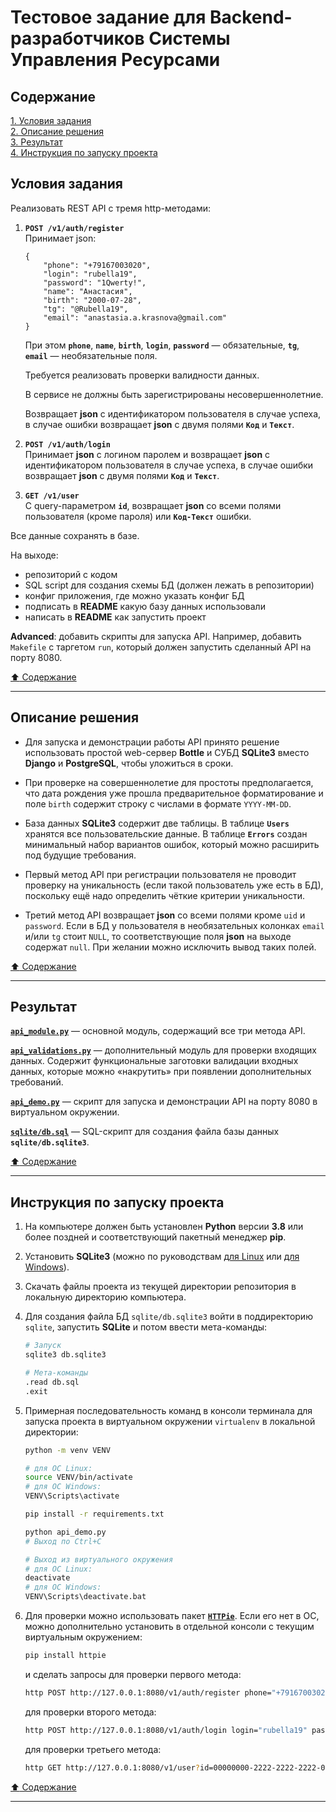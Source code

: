 # Тестовое задание для Backend-разработчиков Системы Управления Ресурсами #

## Содержание ##

[1. Условия задания](#условия-задания)    
[2. Описание решения](#описание-решения)    
[3. Результат](#результат)    
[4. Инструкция по запуску проекта](#инструкция-по-запуску-проекта)    

## Условия задания ##

Реализовать REST API с тремя http-методами:

1. **`POST /v1/auth/register`**    
    Принимает json:

    ```text
    {
        "phone": "+79167003020",
        "login": "rubella19",
        "password": "1Qwerty!",
        "name": "Анастасия",
        "birth": "2000-07-28",
        "tg": "@Rubella19",
        "email": "anastasia.a.krasnova@gmail.com"
    }
    ```

    При этом **`phone`**, **`name`**, **`birth`**, **`login`**,
    **`password`**&nbsp;&mdash; обязательные, **`tg`**, **`email`**&nbsp;&mdash;
    необязательные поля.

    Требуется реализовать проверки валидности данных.

    В сервисе не должны быть зарегистрированы несовершеннолетние.

    Возвращает **json** с идентификатором пользователя в случае успеха, в случае
    ошибки возвращает **json** с двумя полями **`Код`** и **`Текст`**.

2. **`POST /v1/auth/login`**    
    Принимает **json** с логином паролем и возвращает **json** с идентификатором
    пользователя в случае успеха, в случае ошибки возвращает **json** с двумя
    полями **`Код`** и **`Текст`**.

3. **`GET /v1/user`**    
    С query-параметром **`id`**, возвращает **json** со всеми полями
    пользователя (кроме пароля) или **`Код-Текст`** ошибки.

Все данные сохранять в базе.

На выходе:

- репозиторий с кодом
- SQL script для создания схемы БД (должен лежать в репозитории)
- конфиг приложения, где можно указать конфиг БД
- подписать в **README** какую базу данных использовали
- написать в **README** как запустить проект

**Advanced**: добавить скрипты для запуска API. Например, добавить `Makefile` с
таргетом `run`, который должен запустить сделанный API на порту 8080.

[:arrow_up: Содержание](#содержание)

----

## Описание решения ##

- Для запуска и демонстрации работы API принято решение использовать простой
web-сервер **Bottle** и СУБД **SQLite3** вместо **Django** и **PostgreSQL**,
чтобы уложиться в сроки.

- При проверке на совершеннолетие для простоты предполагается, что дата рождения
уже прошла предварительное форматирование и поле `birth` содержит строку с
числами в формате `YYYY-MM-DD`.

- База данных **SQLite3** содержит две таблицы. В таблице **`Users`** хранятся
все пользовательские данные. В таблице **`Errors`** создан минимальный набор
вариантов ошибок, который можно расширить под будущие требования.

- Первый метод API при регистрации пользователя не проводит проверку на
уникальность (если такой пользователь уже есть в БД), поскольку ещё надо
определить чёткие критерии уникальности.

- Третий метод API возвращает **json** со всеми полями кроме `uid` и `password`.
Если в БД у пользователя в необязательных колонках `email` и/или `tg` стоит
`NULL`, то соответствующие поля **json** на выходе содержат `null`. При желании
можно исключить вывод таких полей.

[:arrow_up: Содержание](#содержание)

----

## Результат ##

[**`api_module.py`**](api_module.py)&nbsp;&mdash; основной модуль, содержащий
все три метода API.

[**`api_validations.py`**](api_validations.py)&nbsp;&mdash; дополнительный
модуль для проверки входящих данных. Содержит функциональные заготовки
валидации входных данных, которые можно &laquo;накрутить&raquo; при появлении
дополнительных требований.

[**`api_demo.py`**](api_demo.py)&nbsp;&mdash; скрипт для запуска и демонстрации
API на порту 8080 в виртуальном окружении.

[**`sqlite/db.sql`**](sqlite/db.sql)&nbsp;&mdash; SQL-скрипт для создания файла
базы данных **`sqlite/db.sqlite3`**.

[:arrow_up: Содержание](#содержание)

----

## Инструкция по запуску проекта ##

1. На компьютере должен быть установлен **Python** версии **3.8** или более
поздней и соответствующий пакетный менеджер **pip**.
2. Установить **SQLite3** (можно по руководствам
[для Linux](https://linoxide.com/install-use-sqlite-linux) или
[для Windows](https://www.sqlitetutorial.net/download-install-sqlite/)).
3. Скачать файлы проекта из текущей директории репозитория в локальную
директорию компьютера.
4. Для создания файла БД `sqlite/db.sqlite3` войти в поддиректорию `sqlite`,
запустить **SQLite** и потом ввести мета-команды:

    ```bash
    # Запуск
    sqlite3 db.sqlite3

    # Мета-команды
    .read db.sql
    .exit
    ```

5. Примерная последовательность команд в консоли терминала для запуска проекта
в виртуальном окружении `virtualenv` в локальной директории:

    ```bash
    python -m venv VENV

    # для ОС Linux:
    source VENV/bin/activate
    # для ОС Windows:
    VENV\Scripts\activate

    pip install -r requirements.txt

    python api_demo.py
    # Выход по Ctrl+C

    # Выход из виртуального окружения
    # для ОС Linux:
    deactivate
    # для ОС Windows:
    VENV\Scripts\deactivate.bat
    ```

6. Для проверки можно использовать пакет [**`HTTPie`**](https://httpie.io/).
Если его нет в ОС, можно дополнительно установить в отдельной консоли с текущим
виртуальным окружением:

    ```bash
    pip install httpie
    ```

    и сделать запросы для проверки первого метода:

    ```bash
    http POST http://127.0.0.1:8080/v1/auth/register phone="+79167003020" login="rubella19" password="1Qwerty!" name="Анастасия" birth="2000-07-28" tg="\@Rubella19" email="anastasia.a.krasnova@gmail.com"
    ```

    для проверки второго метода:

    ```bash
    http POST http://127.0.0.1:8080/v1/auth/login login="rubella19" password="1Qwerty!"
    ```

    для проверки третьего метода:

    ```bash
    http GET http://127.0.0.1:8080/v1/user?id=00000000-2222-2222-2222-000000000000
    ```

[:arrow_up: Содержание](#содержание)

----
